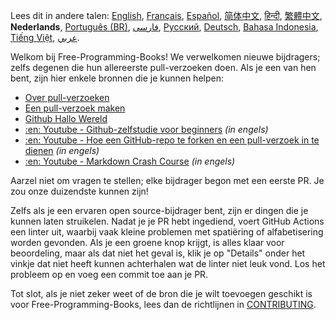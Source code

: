 Lees dit in andere talen: [English](HOWTO.md), [Français](HOWTO-fr.md), [Español](HOWTO-es.md), [简体中文](HOWTO-zh.md), [हिन्दी](HOWTO-hi.md), [繁體中文](HOWTO-zh_TW.md), **Nederlands**, [Português (BR)](HOWTO-pt_BR.md), [فارسی](HOWTO-fa_IR.md), [Русский](HOWTO-ru.md), [Deutsch](HOWTO-de.md), [Bahasa Indonesia](HOWTO-id.md), [Tiếng Việt](HOWTO-vi.md), [عربي](HOWTO-ar.md).

Welkom bij Free-Programming-Books! We verwelkomen nieuwe bijdragers; zelfs degenen die hun allereerste pull-verzoeken doen. Als je een van hen bent, zijn hier enkele bronnen die je kunnen helpen:

* [Over pull-verzoeken](https://help.github.com/articles/about-pull-requests/)
* [Een pull-verzoek maken](https://docs.github.com/en/free-pro-team@latest/github/collaborating-with-issues-and-pull-requests/creating-a-pull-request)
* [Github Hallo Wereld](https://guides.github.com/activities/hello-world/)
* [:en: Youtube - Github-zelfstudie voor beginners](https://www.youtube.com/watch?v=0fKg7e37bQE) *(in engels)*
* [:en: Youtube - Hoe een GitHub-repo te forken en een pull-verzoek in te dienen](https://www.youtube.com/watch?v=G1I3HF4YWEw) *(in engels)*
* [:en: Youtube - Markdown Crash Course](https://www.youtube.com/watch?v=HUBNt18RFbo) *(in engels)*


Aarzel niet om vragen te stellen; elke bijdrager begon met een eerste PR. Je zou onze duizendste kunnen zijn!

Zelfs als je een ervaren open source-bijdrager bent, zijn er dingen die je kunnen laten struikelen. Nadat je je PR hebt ingediend, voert GitHub Actions een linter uit, waarbij vaak kleine problemen met spatiëring of alfabetisering worden gevonden. Als je een groene knop krijgt, is alles klaar voor beoordeling, maar als dat niet het geval is, klik je op "Details" onder het vinkje dat niet heeft kunnen achterhalen wat de linter niet leuk vond. Los het probleem op en voeg een commit toe aan je PR.

Tot slot, als je niet zeker weet of de bron die je wilt toevoegen geschikt is voor Free-Programming-Books, lees dan de richtlijnen in [CONTRIBUTING](CONTRIBUTING.md).
